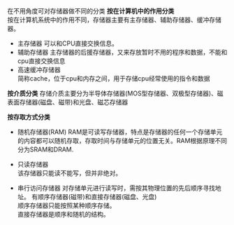 在不用角度可对存储器做不同的分类
**按在计算机中的作用分类**  
按在计算机系统中的作用不同，存储器主要有主存储器、辅助存储器、缓冲存储器。 
- 主存储器
可以和CPU直接交换信息。
- 辅助存储器
主存储器的后援存储器，又来存放暂时不用的程序和数据，不能和cpu直接交换信息
- 高速缓冲存储器  
简称cache，位于cpu和内存之间，用于存储cpu经常使用的指令和数据 

**按介质分类**
存储介质主要分为半导体存储器(MOS型存储器、双极型存储器)、磁表面存储器(磁盘、磁带)和光盘、磁芯存储器

**按存取方式分类**
- 随机存储器(RAM)
RAM是可读写存储器，特点是存储器的任何一个存储单元的内容都可以随机存取，存取时间与存储单元的位置无关。RAM根据原理不同分为SRAM和DRAM.
- 只读存储器  
该存储器只能读不能写，但并非绝对。 

- 串行访问存储器
对存储单元进行读写时，需按其物理位置的先后顺序寻找地址。 有顺序存储器(磁带)和直接存储器(磁盘、光盘)  
顺序存储器只能按照某种顺序存储。  
直接存储器是顺序和随机的结构。



